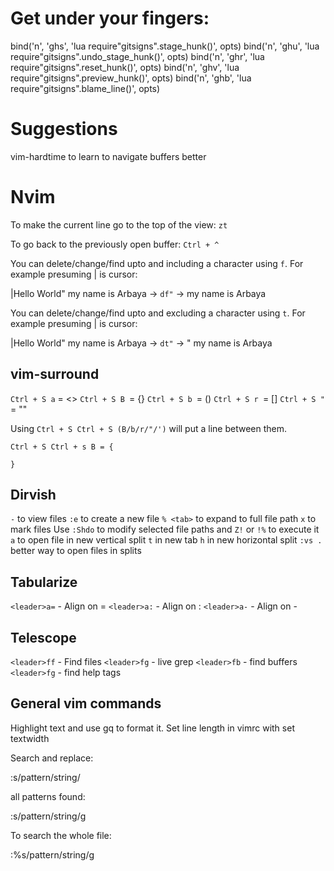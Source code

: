 # Get under your fingers:

bind('n', '<leader>ghs', '<cmd>lua require"gitsigns".stage_hunk()<CR>', opts)
bind('n', '<leader>ghu', '<cmd>lua require"gitsigns".undo_stage_hunk()<CR>', opts)
bind('n', '<leader>ghr', '<cmd>lua require"gitsigns".reset_hunk()<CR>', opts)
bind('n', '<leader>ghv', '<cmd>lua require"gitsigns".preview_hunk()<CR>', opts)
bind('n', '<leader>ghb', '<cmd>lua require"gitsigns".blame_line()<CR>', opts)


# Suggestions
vim-hardtime to learn to navigate buffers better

# Nvim

To make the current line go to the top of the view: `zt`

To go back to the previously open buffer: `Ctrl + ^`

You can delete/change/find upto and including a character using `f`. For example presuming | is cursor:
 
 |Hello World" my name is Arbaya -> `df"` -> my name is Arbaya 

You can delete/change/find upto and excluding a character using `t`. For example presuming | is cursor:

 |Hello World" my name is Arbaya -> `dt"` -> " my name is Arbaya 

## vim-surround
`Ctrl + S a` = <>
`Ctrl + S B `= {}
`Ctrl + S b `= ()
`Ctrl + S r `= []
`Ctrl + S "` = ""

Using `Ctrl + S Ctrl + S (B/b/r/"/')` will put a line between them.

```
Ctrl + S Ctrl + s B = {
	
} 
```

## Dirvish
`-` to view files
`:e` to create a new file
`% <tab>` to expand to full file path
`x` to mark files
Use `:Shdo` to modify selected file paths and `Z!` or `!%` to execute it
`a` to open file in new vertical split
`t` in new tab
`h` in new horizontal split
`:vs .` better way to open files in splits

## Tabularize

`<leader>a=` - Align on =
`<leader>a:` - Align on :
`<leader>a-` - Align on -

## Telescope

`<leader>ff` - Find files
`<leader>fg` - live grep
`<leader>fb` - find buffers
`<leader>fg` - find help tags


## General vim commands
Highlight text and use gq to format it. Set line length in vimrc with
set textwidth

Search and replace:

:s/pattern/string/

all patterns found:

:s/pattern/string/g

To search the whole file:

:%s/pattern/string/g


